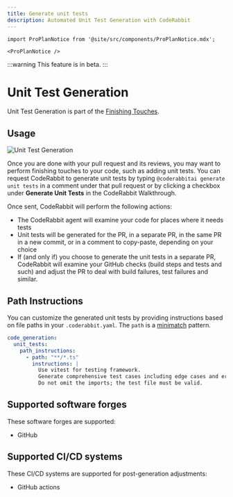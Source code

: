```yaml
---
title: Generate unit tests
description: Automated Unit Test Generation with CodeRabbit
---
```


```mdx-code-block
import ProPlanNotice from '@site/src/components/ProPlanNotice.mdx';

<ProPlanNotice />
```

:::warning
This feature is in beta.
:::

# Unit Test Generation

Unit Test Generation is part of the [Finishing Touches](/finishing-touches).

## Usage

![Unit Test Generation](/img/finishing-touches/utg.gif)

Once you are done with your pull request and its reviews, you may want to perform finishing touches to your code, such as adding unit tests. You can request CodeRabbit to generate unit tests by typing `@coderabbitai generate unit tests` in a comment under that pull request or by clicking a checkbox under **Generate Unit Tests** in the CodeRabbit Walkthrough.

Once sent, CodeRabbit will perform the following actions:

- The CodeRabbit agent will examine your code for places where it needs tests
- Unit tests will be generated for the PR, in a separate PR, in the same PR in a new commit, or in a comment to copy-paste, depending on your choice
- If (and only if) you choose to generate the unit tests in a separate PR, CodeRabbit will examine your GitHub checks (build steps and tests and such) and adjust the PR to deal with build failures, test failures and similar.

## Path Instructions

You can customize the generated unit tests by providing instructions based on file paths in your `.coderabbit.yaml`. The `path` is a [minimatch](https://github.com/isaacs/minimatch) pattern.

```yaml
code_generation:
  unit_tests:
    path_instructions:
      - path: "**/*.ts"
        instructions: |
          Use vitest for testing framework.
          Generate comprehensive test cases including edge cases and error conditions.
          Do not omit the imports; the test file must be valid.
```

## Supported software forges

These software forges are supported:

- GitHub

## Supported CI/CD systems

These CI/CD systems are supported for post-generation adjustments:

- GitHub actions
